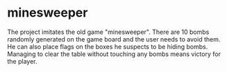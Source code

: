 # minesweeper

The project imitates the old game "minesweeper". 
There are 10 bombs randomly generated on the game board and the user needs to avoid them. 
He can also place flags on the boxes he suspects to be hiding bombs. 
Managing to clear the table without touching any bombs means victory for the player.

